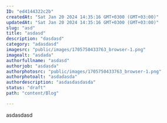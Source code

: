 ```yaml
---
ID: "ed4144322c2b"
createdAt: "Sat Jan 20 2024 14:35:16 GMT+0300 (GMT+03:00)"
updatedAt: "Sat Jan 20 2024 14:35:16 GMT+0300 (GMT+03:00)"
slug: "asd"
title: "asdasd"
description: "dasdasd"
category: "adasdasd"
imagesrc: "public/images/1705750433763_browser-1.png"
imagealt: "asdada"
authorfullname: "asdasd"
authorjob: "asdasda"
authorphotosrc: "public/images/1705750433763_browser-1.png"
authorphotoalt: "asdadasda"
authordescription: "asdasdasdasda"
status: "draft"
path: "content/Blog"

---
```

asdasdasd